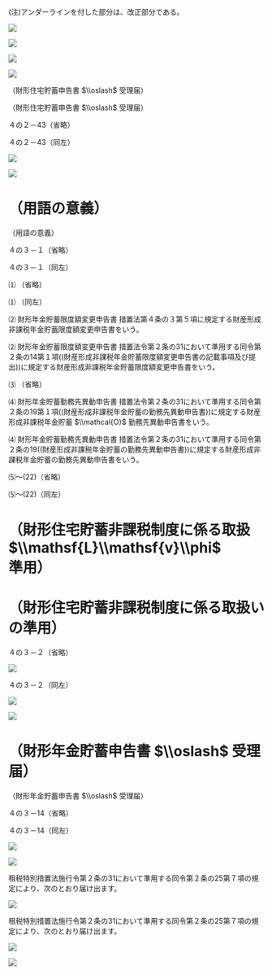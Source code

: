 (注)アンダーラインを付した部分は、改正部分である。

![](https://www.nta.go.jp/tmp/1b1c6f19-9357-4a65-a81e-5e4e551c9369/images/77a50fb57513bb291a01320d2c822ff5987d51409765b32ec7a00b81d4fb1300.jpg)

![](https://www.nta.go.jp/tmp/1b1c6f19-9357-4a65-a81e-5e4e551c9369/images/bbdd7764af08058128cf564ed943c1965127e87a9cca24df79b48521914d5a0f.jpg)

![](https://www.nta.go.jp/tmp/1b1c6f19-9357-4a65-a81e-5e4e551c9369/images/baf73737d63fdd310448692aaeea306c5056990cdd411b72df263cad322dbba4.jpg)

![](https://www.nta.go.jp/tmp/1b1c6f19-9357-4a65-a81e-5e4e551c9369/images/8e483133b631db7152410bb949f39c08ed5f723dd2856e9123b68519f7f610c1.jpg)

（財形住宅貯蓄申告書 $\\oslash$ 受理届）

（財形住宅貯蓄申告書 $\\oslash$ 受理届）

４の２－43（省略）

４の２－43（同左）

![](https://www.nta.go.jp/tmp/1b1c6f19-9357-4a65-a81e-5e4e551c9369/images/d07f9dd3e03d8d8c5bb11e742b71ec64c87ddcf6ce66ef584428156d64f29be0.jpg)

![](https://www.nta.go.jp/tmp/1b1c6f19-9357-4a65-a81e-5e4e551c9369/images/90e6a76c1420c356b6350b77a8a0481bd7ab197a0cdb805bd44bda760534660d.jpg)

# （用語の意義）

（用語の意義）

４の３－１（省略）

４の３－１（同左）

⑴ （省略）

⑴ （同左）

⑵ 財形年金貯蓄限度額変更申告書 措置法第４条の３第５項に規定する財産形成非課税年金貯蓄限度額変更申告書をいう。

⑵ 財形年金貯蓄限度額変更申告書 措置法令第２条の31において準用する同令第２条の14第１項((財産形成非課税年金貯蓄限度額変更申告書の記載事項及び提出))に規定する財産形成非課税年金貯蓄限度額変更申告書をいう。

⑶ （省略）

⑷ 財形年金貯蓄勤務先異動申告書 措置法令第２条の31において準用する同令第２条の19第１項((財産形成非課税年金貯蓄の勤務先異動申告書))に規定する財産形成非課税年金貯蓄 $\\mathcal{O}$ 勤務先異動申告書をいう。

⑷ 財形年金貯蓄勤務先異動申告書 措置法令第２条の31において準用する同令第２条の19((財産形成非課税年金貯蓄の勤務先異動申告書))に規定する財産形成非課税年金貯蓄の勤務先異動申告書をいう。

⑸～(22)（省略）

⑸～(22)（同左）

# （財形住宅貯蓄非課税制度に係る取扱 $\\mathsf{L}\\mathsf{v}\\phi$ 準用）

# （財形住宅貯蓄非課税制度に係る取扱いの準用）

４の３－２（省略）

![](https://www.nta.go.jp/tmp/1b1c6f19-9357-4a65-a81e-5e4e551c9369/images/164f00d14010fe43022deb98468f4637bbf2b25af5dce023d42ae34195ab1a75.jpg)

４の３－２（同左）

![](https://www.nta.go.jp/tmp/1b1c6f19-9357-4a65-a81e-5e4e551c9369/images/632af6068b9fac07ddc9f3e9d70262c4c9ac096c9aa66f705149ea34f87630ae.jpg)

![](https://www.nta.go.jp/tmp/1b1c6f19-9357-4a65-a81e-5e4e551c9369/images/98e3a164d4352cad17f764a4ef5c4410d04edfbe114c19259af8c876c8b29311.jpg)

# （財形年金貯蓄申告書 $\\oslash$ 受理届）

（財形年金貯蓄申告書 $\\oslash$ 受理届）

４の３－14（省略）

４の３－14（同左）

![](https://www.nta.go.jp/tmp/1b1c6f19-9357-4a65-a81e-5e4e551c9369/images/8fa1b8707139e93fb2c8c3da9e853a547eea86838b7f805023548dfd5289c5a4.jpg)

![](https://www.nta.go.jp/tmp/1b1c6f19-9357-4a65-a81e-5e4e551c9369/images/88ff69e424b17eea2368d8dc7dde61b03d86b0aa4748be9de41f094fdc4e2538.jpg)

租税特別措置法施行令第２条の31において準用する同令第２条の25第７項の規定により、次のとおり届け出ます。

![](https://www.nta.go.jp/tmp/1b1c6f19-9357-4a65-a81e-5e4e551c9369/images/d3159a2ed1c589d1ac64e724121ced602ee1358b91af6fed074be00f007d524b.jpg)

租税特別措置法施行令第２条の31において準用する同令第２条の25第７項の規定により、次のとおり届け出ます。

![](https://www.nta.go.jp/tmp/1b1c6f19-9357-4a65-a81e-5e4e551c9369/images/2bd62668a59367ffa6987ac1ec8f544295c5a4a4fd6b65139891ed3e462c3a77.jpg)

![](https://www.nta.go.jp/tmp/1b1c6f19-9357-4a65-a81e-5e4e551c9369/images/6b2134ca235bc835a3c6c50d5c875199e70719ad286fe1bbbe3ffb5a50438f4c.jpg)